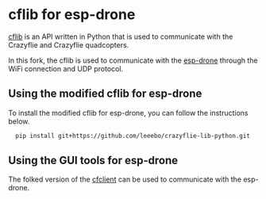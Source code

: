 # cflib for esp-drone

[cflib](./ORIGIN_README.md) is an API written in Python that is used to communicate with the Crazyflie
and Crazyflie quadcopters.

In this fork, the cflib is used to communicate with the [esp-drone](https://github.com/espressif/esp-drone) through the WiFi connection and UDP protocol.

## Using the modified cflib for esp-drone

To install the modified cflib for esp-drone, you can follow the instructions below.

```bash
  pip install git+https://github.com/leeebo/crazyflie-lib-python.git
```
## Using the GUI tools for esp-drone

The folked version of the [cfclient](https://github.com/leeebo/crazyflie-clients-python) can be used to communicate with the esp-drone.

